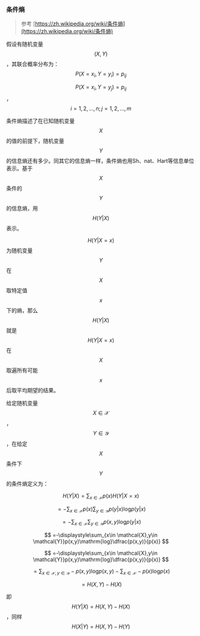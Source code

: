 ### 条件熵

> 参考 [https://zh.wikipedia.org/wiki/条件熵](https://zh.wikipedia.org/wiki/条件熵)

假设有随机变量$$(X,Y)$$，其联合概率分布为：$$P(X=x_i, Y=y_i)=p_{ij}$$

$$P(X=x_i, Y=y_j)=p_{ij}$$，$$i=1,2,...,n; j=1,2,...,m$$

条件熵描述了在已知随机变量$$X$$的值的前提下，随机变量$$Y$$ 的信息熵还有多少。同其它的信息熵一样，条件熵也用Sh、nat、Hart等信息单位表示。基于$$X$$  条件的$$Y$$ 的信息熵，用$$H(Y|X)$$表示。

$$H(Y|X=x)$$为随机变量$$Y$$在$$X$$取特定值$$x $$下的熵，那么$$H(Y|X)$$就是$$H(Y|X=x)$$在$$X$$取遍所有可能$$x$$后取平均期望的结果。

给定随机变量$$X \in \mathcal{X}$$，$$Y\in \mathcal{Y}$$，在给定$$X$$条件下$$Y$$的条件熵定义为：


$$
H(Y|X)=\displaystyle\sum_{x\in \mathcal{X}}p(x)H(Y|X=x)
$$



$$
=-\displaystyle\sum_{x\in \mathcal{X}}p(x)\displaystyle\sum_{y\in \mathcal{Y}}p(y|x)\mathrm{log}p(y|x)
$$



$$
=-\displaystyle\sum_{x\in \mathcal{X}}\displaystyle\sum_{y\in \mathcal{Y}}p(x,y)\mathrm{log}p(y|x)
$$



$$
=-\displaystyle\sum_{x\in \mathcal{X},y\in \mathcal{Y}}p(x,y)\mathrm{log}\dfrac{p(x,y)}{p(x)}
$$



$$
=-\displaystyle\sum_{x\in \mathcal{X},y\in \mathcal{Y}}p(x,y)\mathrm{log}\dfrac{p(x,y)}{p(x)}
$$



$$
=\displaystyle\sum_{x\in \mathcal{X},y\in \mathcal{Y}}-p(x,y)\mathrm{log}p(x,y)-\displaystyle\sum_{x\in \mathcal{X}}-p(x)\mathrm{log}p(x)
$$



$$
=H(X,Y)-H(X)
$$


即$$H(Y|X)=H(X,Y)-H(X)$$，同样$$H(X|Y)=H(X,Y)-H(Y)$$



